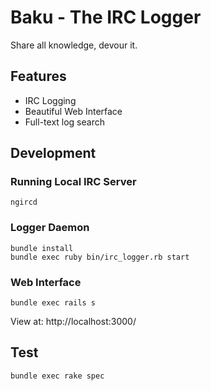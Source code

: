 Baku - The IRC Logger
======
Share all knowledge, devour it.

## Features
- IRC Logging
- Beautiful Web Interface
- Full-text log search

## Development
### Running Local IRC Server
```
ngircd
```

### Logger Daemon
```
bundle install
bundle exec ruby bin/irc_logger.rb start
```

### Web Interface
```
bundle exec rails s
```

View at: http://localhost:3000/

## Test
```
bundle exec rake spec
```
